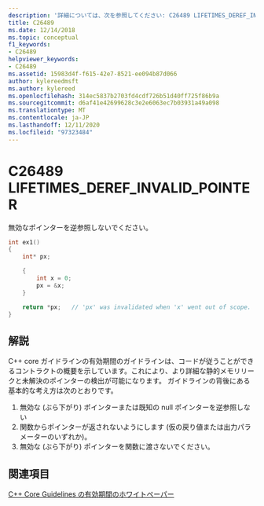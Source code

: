 ```yaml
---
description: '詳細については、次を参照してください: C26489 LIFETIMES_DEREF_INVALID_POINTER'
title: C26489
ms.date: 12/14/2018
ms.topic: conceptual
f1_keywords:
- C26489
helpviewer_keywords:
- C26489
ms.assetid: 15983d4f-f615-42e7-8521-ee094b87d066
author: kylereedmsft
ms.author: kylereed
ms.openlocfilehash: 314ec5837b2703fd4cdf726b51d40ff725f86b9a
ms.sourcegitcommit: d6af41e42699628c3e2e6063ec7b03931a49a098
ms.translationtype: MT
ms.contentlocale: ja-JP
ms.lasthandoff: 12/11/2020
ms.locfileid: "97323484"
---
```

# <a name="c26489-lifetimes_deref_invalid_pointer"></a>C26489 LIFETIMES_DEREF_INVALID_POINTER

無効なポインターを逆参照しないでください。

```cpp
int ex1()
{
    int* px;

    {
        int x = 0;
        px = &x;
    }

    return *px;   // 'px' was invalidated when 'x' went out of scope.
}
```

## <a name="remarks"></a>解説

C++ core ガイドラインの有効期間のガイドラインは、コードが従うことができるコントラクトの概要を示しています。これにより、より詳細な静的メモリリークと未解決のポインターの検出が可能になります。 ガイドラインの背後にある基本的な考え方は次のとおりです。

1) 無効な (ぶら下がり) ポインターまたは既知の null ポインターを逆参照しない
2) 関数からポインターが返されないようにします (仮の戻り値または出力パラメーターのいずれか)。
3) 無効な (ぶら下がり) ポインターを関数に渡さないでください。

## <a name="see-also"></a>関連項目

[C++ Core Guidelines の有効期間のホワイトペーパー](https://github.com/isocpp/CppCoreGuidelines/blob/master/docs/Lifetime.pdf)
